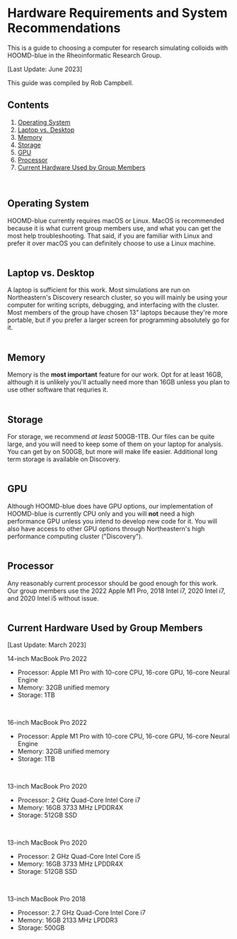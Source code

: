 # Hardware Requirements and System Recommendations

This is a guide to choosing a computer for research simulating colloids with HOOMD-blue in the Rheoinformatic Research Group.

[Last Update: June 2023]

This guide was compiled by Rob Campbell.
<br>

## Contents
1. [Operating System](/System-Setup/00-Hardware.md#operating-system)
2. [Laptop vs. Desktop](/System-Setup/00-Hardware.md#laptop-vs-desktop)
3. [Memory](/System-Setup/00-Hardware.md#memory)
4. [Storage](/System-Setup/00-Hardware.md#storage)
5. [GPU](/System-Setup/00-Hardware.md#gpu)
6. [Processor](/System-Setup/00-Hardware.md#processor)
7. [Current Hardware Used by Group Members](/System-Setup/00-Hardware.md#current-hardware-used-by-group-members)
<br>

## Operating System

HOOMD-blue currently requires macOS or Linux. MacOS is recommended because it is what current group members use, and what you can get the most help troubleshooting. That said, if you are familiar with Linux and prefer it over macOS you can definitely choose to use a Linux machine.
<br>
<br>
## Laptop vs. Desktop

A laptop is sufficient for this work. Most simulations are run on Northeastern's Discovery research cluster, so you will mainly be using your computer for writing scripts, debugging, and interfacing with the cluster. Most members of the group have chosen 13" laptops because they're more portable, but if you prefer a larger screen for programming absolutely go for it.
<br>
<br>
## Memory

Memory is the **most important** feature for our work. Opt for at least 16GB, although it is unlikely you'll actually need more than 16GB unless you plan to use other software that requries it.
<br>
<br>
## Storage

For storage, we recommend *at least* 500GB-1TB. Our files can be quite large, and you will need to keep some of them on your laptop for analysis. You can get by on 500GB, but more will make life easier. Additional long term storage is available on Discovery.
<br>
<br>
## GPU

Although HOOMD-blue does have GPU options, our implementation of HOOMD-blue is currently CPU only and you will **not** need a high performance GPU unless you intend to develop new code for it. You will also have access to other GPU options through Northeastern's high performance computing cluster ("Discovery"). 
<br>
<br>
## Processor

Any reasonably current processor should be good enough for this work. Our group members use the 2022 Apple M1 Pro, 2018 Intel i7, 2020 Intel i7, and 2020 Intel i5 without issue.
<br>
<br>
## Current Hardware Used by Group Members

[Last Update: March 2023]

14-inch MacBook Pro 2022
* Processor: Apple M1 Pro with 10-core CPU, 16-core GPU, 16-core Neural Engine
* Memory: 32GB unified memory
* Storage: 1TB
<br>

16-inch MacBook Pro 2022
* Processor: Apple M1 Pro with 10-core CPU, 16-core GPU, 16-core Neural Engine
* Memory: 32GB unified memory
* Storage: 1TB
<br>

13-inch MacBook Pro 2020
* Processor: 2 GHz Quad-Core Intel Core i7
* Memory: 16GB 3733 MHz LPDDR4X
* Storage: 512GB SSD
<br>

13-inch MacBook Pro 2020
* Processor: 2 GHz Quad-Core Intel Core i5
* Memory: 16GB 3733 MHz LPDDR4X
* Storage: 512GB SSD
<br>

13-inch MacBook Pro 2018
* Processor: 2.7 GHz Quad-Core Intel Core i7
* Memory: 16GB 2133 MHz LPDDR3
* Storage: 500GB
<br>


